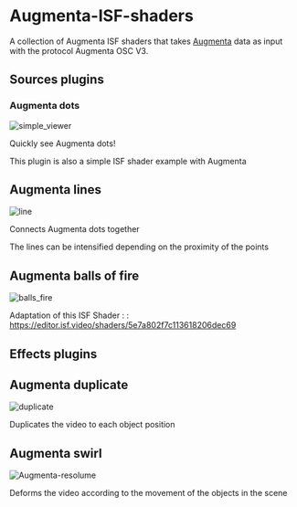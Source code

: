 # Augmenta-ISF-shaders

A collection of Augmenta ISF shaders that takes [Augmenta](https://www.augmenta.tech) data as input with the protocol Augmenta OSC V3.

## Sources plugins

### Augmenta dots

![simple_viewer](https://user-images.githubusercontent.com/62555065/228286991-cf15499d-e3a2-43c8-81c0-90b3f0e4b63d.gif)

Quickly see Augmenta dots!

This plugin is also a simple ISF shader example with Augmenta

## Augmenta lines

![line](https://user-images.githubusercontent.com/62555065/228286977-1b456ef2-bffe-453a-909f-595a371a2564.gif)

Connects Augmenta dots together

The lines can be intensified depending on the proximity of the points

## Augmenta balls of fire

![balls_fire](https://user-images.githubusercontent.com/62555065/228286898-adb93fda-4786-4ebe-beb8-4a5c911f2b2c.gif)

Adaptation of this ISF Shader : : https://editor.isf.video/shaders/5e7a802f7c113618206dec69

## Effects plugins

## Augmenta duplicate

![duplicate](https://user-images.githubusercontent.com/62555065/228286948-ae861bc4-837f-4c1c-96ba-30d08de15b30.gif)

Duplicates the video to each object position

## Augmenta swirl

![Augmenta-resolume](https://user-images.githubusercontent.com/62555065/228286664-8cedb333-4c36-4bee-8f98-c7f4a7ae930e.gif)

Deforms the video according to the movement of the objects in the scene
